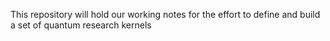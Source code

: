 This repository will hold our working notes for the effort to 
define and build a set of quantum research kernels
